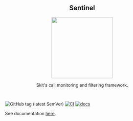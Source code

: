 <h2 align="center">Sentinel</h2>
<p align="center"><img src="https://i.imgur.com/nYjpNQs.png" width="200px"/></p>

<p align="center">Skit's call monitoring and filtering framework.</p></br>

![GitHub tag (latest SemVer)](https://img.shields.io/github/v/tag/skit-ai/sentinel?style=flat-square)
[![CI](https://github.com/skit-ai/sentinel/actions/workflows/test.yml/badge.svg?branch=master)](https://github.com/skit-ai/sentinel/actions/workflows/test.yml)
[![docs](https://github.com/skit-ai/sentinel/actions/workflows/docs.yml/badge.svg?branch=master)](https://github.com/skit-ai/sentinel/actions/workflows/docs.yml)


See documentation [here](https://skit-ai.github.io/sentinel).

